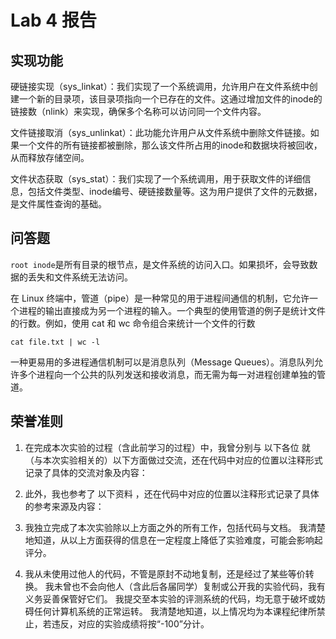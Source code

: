 # Lab 4 报告

## 实现功能

硬链接实现（sys_linkat）：我们实现了一个系统调用，允许用户在文件系统中创建一个新的目录项，该目录项指向一个已存在的文件。这通过增加文件的inode的链接数（nlink）来实现，确保多个名称可以访问同一个文件内容。

文件链接取消（sys_unlinkat）：此功能允许用户从文件系统中删除文件链接。如果一个文件的所有链接都被删除，那么该文件所占用的inode和数据块将被回收，从而释放存储空间。

文件状态获取（sys_stat）：我们实现了一个系统调用，用于获取文件的详细信息，包括文件类型、inode编号、硬链接数量等。这为用户提供了文件的元数据，是文件属性查询的基础。

## 问答题

`root inode`是所有目录的根节点，是文件系统的访问入口。如果损坏，会导致数据的丢失和文件系统无法访问。

在 Linux 终端中，管道（pipe）是一种常见的用于进程间通信的机制，它允许一个进程的输出直接成为另一个进程的输入。一个典型的使用管道的例子是统计文件的行数。例如，使用 cat 和 wc 命令组合来统计一个文件的行数
```shell
cat file.txt | wc -l
```

一种更易用的多进程通信机制可以是消息队列（Message Queues）。消息队列允许多个进程向一个公共的队列发送和接收消息，而无需为每一对进程创建单独的管道。


## 荣誉准则

1. 在完成本次实验的过程（含此前学习的过程）中，我曾分别与 以下各位 就（与本次实验相关的）以下方面做过交流，还在代码中对应的位置以注释形式记录了具体的交流对象及内容：
   
2. 此外，我也参考了 以下资料 ，还在代码中对应的位置以注释形式记录了具体的参考来源及内容：
   
3. 我独立完成了本次实验除以上方面之外的所有工作，包括代码与文档。 我清楚地知道，从以上方面获得的信息在一定程度上降低了实验难度，可能会影响起评分。
   
4. 我从未使用过他人的代码，不管是原封不动地复制，还是经过了某些等价转换。 我未曾也不会向他人（含此后各届同学）复制或公开我的实验代码，我有义务妥善保管好它们。 我提交至本实验的评测系统的代码，均无意于破坏或妨碍任何计算机系统的正常运转。 我清楚地知道，以上情况均为本课程纪律所禁止，若违反，对应的实验成绩将按“-100”分计。